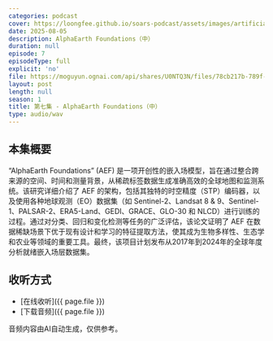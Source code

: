 ```yaml
---
categories: podcast
cover: https://loongfee.github.io/soars-podcast/assets/images/artificial-intelligence.png
date: 2025-08-05
description: AlphaEarth Foundations（中）
duration: null
episode: 7
episodeType: full
explicit: 'no'
file: https://moguyun.ognai.com/api/shares/U0NTQ3N/files/78cb217b-789f-46d6-92de-23a882f663ae
layout: post
length: null
season: 1
title: 第七集 - AlphaEarth Foundations（中）
type: audio/wav
---
```


## 本集概要

“AlphaEarth Foundations” (AEF) 是一项开创性的嵌入场模型，旨在通过整合跨来源的空间、时间和测量背景，从稀疏标签数据生成准确高效的全球地图和监测系统。该研究详细介绍了 AEF 的架构，包括其独特的时空精度（STP）编码器，以及使用各种地球观测（EO）数据集（如 Sentinel-2、Landsat 8 & 9、Sentinel-1、PALSAR-2、ERA5-Land、GEDI、GRACE、GLO-30 和 NLCD）进行训练的过程。通过对分类、回归和变化检测等任务的广泛评估，该论文证明了 AEF 在数据稀缺场景下优于现有设计和学习的特征提取方法，使其成为生物多样性、生态学和农业等领域的重要工具。最终，该项目计划发布从2017年到2024年的全球年度分析就绪嵌入场层数据集。

## 收听方式

- [在线收听]({{ page.file }})
- [下载音频]({{ page.file }})


音频内容由AI自动生成，仅供参考。